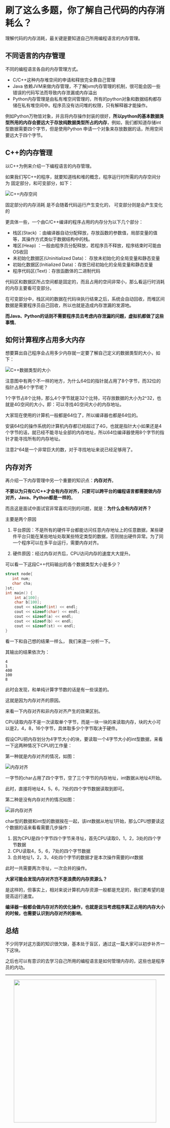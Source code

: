 
# 刷了这么多题，你了解自己代码的内存消耗么？

理解代码的内存消耗，最关键是要知道自己所用编程语言的内存管理。

## 不同语言的内存管理

不同的编程语言各自的内存管理方式。

* C/C++这种内存堆空间的申请和释放完全靠自己管理
* Java 依赖JVM来做内存管理，不了解jvm内存管理的机制，很可能会因一些错误的代码写法而导致内存泄漏或内存溢出
* Python内存管理是由私有堆空间管理的，所有的python对象和数据结构都存储在私有堆空间中。程序员没有访问堆的权限，只有解释器才能操作。

例如Python万物皆对象，并且将内存操作封装的很好，**所以python的基本数据类型所用的内存会要远大于存放纯数据类型所占的内存**，例如，我们都知道存储int型数据需要四个字节，但是使用Python 申请一个对象来存放数据的话，所用空间要远大于四个字节。

## C++的内存管理

以C++为例来介绍一下编程语言的内存管理。

如果我们写C++的程序，就要知道栈和堆的概念，程序运行时所需的内存空间分为 固定部分，和可变部分，如下：

![C++内存空间](https://file.kamacoder.com/pics/20210309165950660.png)

固定部分的内存消耗 是不会随着代码运行产生变化的， 可变部分则是会产生变化的

更具体一些，一个由C/C++编译的程序占用的内存分为以下几个部分：

* 栈区(Stack) ：由编译器自动分配释放，存放函数的参数值，局部变量的值等，其操作方式类似于数据结构中的栈。
* 堆区(Heap) ：一般由程序员分配释放，若程序员不释放，程序结束时可能由OS收回
* 未初始化数据区(Uninitialized Data)： 存放未初始化的全局变量和静态变量
* 初始化数据区(Initialized Data)：存放已经初始化的全局变量和静态变量
* 程序代码区(Text)：存放函数体的二进制代码

代码区和数据区所占空间都是固定的，而且占用的空间非常小，那么看运行时消耗的内存主要看可变部分。

在可变部分中，栈区间的数据在代码块执行结束之后，系统会自动回收，而堆区间数据是需要程序员自己回收，所以也就是造成内存泄漏的发源地。

**而Java、Python的话则不需要程序员去考虑内存泄漏的问题，虚拟机都做了这些事情**。

## 如何计算程序占用多大内存

想要算出自己程序会占用多少内存就一定要了解自己定义的数据类型的大小，如下：

![C++数据类型的大小](https://file.kamacoder.com/pics/20200804193045440.png)

注意图中有两个不一样的地方，为什么64位的指针就占用了8个字节，而32位的指针占用4个字节呢？

1个字节占8个比特，那么4个字节就是32个比特，可存放数据的大小为2^32，也就是4G空间的大小，即：可以寻找4G空间大小的内存地址。

大家现在使用的计算机一般都是64位了，所以编译器也都是64位的。

安装64位的操作系统的计算机内存都已经超过了4G，也就是指针大小如果还是4个字节的话，就已经不能寻址全部的内存地址，所以64位编译器使用8个字节的指针才能寻找所有的内存地址。

注意2^64是一个非常巨大的数，对于寻找地址来说已经足够用了。

## 内存对齐

再介绍一下内存管理中另一个重要的知识点：**内存对齐**。

**不要以为只有C/C++才会有内存对齐，只要可以跨平台的编程语言都需要做内存对齐，Java、Python都是一样的**。

而且这是面试中面试官非常喜欢问到的问题，就是：**为什么会有内存对齐？**

主要是两个原因

1. 平台原因：不是所有的硬件平台都能访问任意内存地址上的任意数据，某些硬件平台只能在某些地址处取某些特定类型的数据，否则抛出硬件异常。为了同一个程序可以在多平台运行，需要内存对齐。

2. 硬件原因：经过内存对齐后，CPU访问内存的速度大大提升。

可以看一下这段C++代码输出的各个数据类型大小是多少？

```CPP
struct node{
   int num;
   char cha;
}st;
int main() {
    int a[100];
    char b[100];
    cout << sizeof(int) << endl;
    cout << sizeof(char) << endl;
    cout << sizeof(a) << endl;
    cout << sizeof(b) << endl;
    cout << sizeof(st) << endl;
}
```

看一下和自己想的结果一样么， 我们来逐一分析一下。

其输出的结果依次为：

```
4
1
400
100
8
```

此时会发现，和单纯计算字节数的话是有一些误差的。

这就是因为内存对齐的原因。

来看一下内存对齐和非内存对齐产生的效果区别。

CPU读取内存不是一次读取单个字节，而是一块一块的来读取内存，块的大小可以是2，4，8，16个字节，具体取多少个字节取决于硬件。

假设CPU把内存划分为4字节大小的块，要读取一个4字节大小的int型数据，来看一下这两种情况下CPU的工作量：

第一种就是内存对齐的情况，如图：

![内存对齐](https://file.kamacoder.com/pics/20200804193307347.png)

一字节的char占用了四个字节，空了三个字节的内存地址，int数据从地址4开始。

此时，直接将地址4，5，6，7处的四个字节数据读取到即可。

第二种是没有内存对齐的情况如图：

![非内存对齐](https://file.kamacoder.com/pics/20200804193353926.png)

char型的数据和int型的数据挨在一起，该int数据从地址1开始，那么CPU想要读这个数据的话来看看需要几步操作：

1. 因为CPU是四个字节四个字节来寻址，首先CPU读取0，1，2，3处的四个字节数据
2. CPU读取4，5，6，7处的四个字节数据
3. 合并地址1，2，3，4处四个字节的数据才是本次操作需要的int数据

此时一共需要两次寻址，一次合并的操作。

**大家可能会发现内存对齐岂不是浪费的内存资源么？**

是这样的，但事实上，相对来说计算机内存资源一般都是充足的，我们更希望的是提高运行速度。

**编译器一般都会做内存对齐的优化操作，也就是说当考虑程序真正占用的内存大小的时候，也需要认识到内存对齐的影响**。


## 总结

不少同学对这方面的知识很欠缺，基本处于盲区，通过这一篇大家可以初步补齐一下这块。

之后也可以有意识的去学习自己所用的编程语言是如何管理内存的，这些也是程序员的内功。




-----------------------

<div align="center"><img src=https://code-thinking.cdn.bcebos.com/pics/01二维码.jpg width=450> </img></div>
